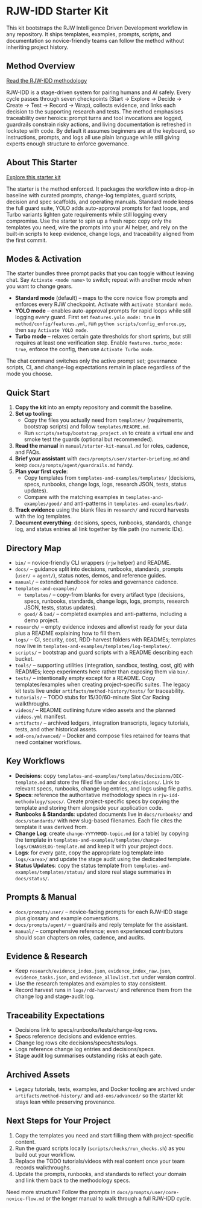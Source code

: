 # RJW-IDD Starter Kit

This kit bootstraps the RJW Intelligence Driven Development workflow in any
repository. It ships templates, examples, prompts, scripts, and documentation so
novice-friendly teams can follow the method without inheriting project history.

## Method Overview
[Read the RJW-IDD methodology](https://github.com/Rolaand-Jayz/RJW-IDD-Methodology)

RJW-IDD is a stage-driven system for pairing humans and AI safely. Every cycle
passes through seven checkpoints (Start → Explore → Decide → Create → Test →
Record → Wrap), collects evidence, and links each decision to the supporting
research and tests. The method emphasises traceability over heroics: prompt
turns and tool invocations are logged, guardrails constrain risky actions, and
living documentation is refreshed in lockstep with code. By default it assumes
beginners are at the keyboard, so instructions, prompts, and logs all use plain
language while still giving experts enough structure to enforce governance.

## About This Starter
[Explore this starter kit](https://github.com/Rolaand-Jayz/RJW-IDD-Starter.git)

The starter is the method enforced. It packages the workflow into a drop-in
baseline with curated prompts, change-log templates, guard scripts, decision and
spec scaffolds, and operating manuals. Standard mode keeps the full guard suite,
YOLO adds auto-approval prompts for fast loops, and Turbo variants lighten gate
requirements while still logging every compromise. Use the starter to spin up a
fresh repo: copy only the templates you need, wire the prompts into your AI
helper, and rely on the built-in scripts to keep evidence, change logs, and
traceability aligned from the first commit.

## Modes & Activation
The starter bundles three prompt packs that you can toggle without leaving chat. Say `Activate <mode name>` to switch; repeat with another mode when you want to change gears.

- **Standard mode** (default) – maps to the core novice flow prompts and enforces every RJW checkpoint. Activate with `Activate Standard mode`.
- **YOLO mode** – enables auto-approval prompts for rapid loops while still logging every guard. First set `features.yolo_mode: true` in `method/config/features.yml`, run `python scripts/config_enforce.py`, then say `Activate YOLO mode`.
- **Turbo mode** – relaxes certain gate thresholds for short sprints, but still requires at least one verification step. Enable `features.turbo_mode: true`, enforce the config, then use `Activate Turbo mode`.

The chat command switches only the active prompt set; governance scripts, CI, and change-log expectations remain in place regardless of the mode you choose.

## Quick Start
1. **Copy the kit** into an empty repository and commit the baseline.
2. **Set up tooling**:
   - Copy the files you actually need from `templates/` (requirements,
     bootstrap scripts) and follow `templates/README.md`.
   - Run `scripts/setup/bootstrap_project.sh` to create a virtual env and smoke
     test the guards (optional but recommended).
3. **Read the manual** in `manual/starter-kit-manual.md` for roles, cadence, and
   FAQs.
4. **Brief your assistant** with `docs/prompts/user/starter-briefing.md` and
   keep `docs/prompts/agent/guardrails.md` handy.
5. **Plan your first cycle**:
   - Copy templates from `templates-and-examples/templates/` (decisions, specs,
     runbooks, change logs, logs, research JSON, tests, status updates).
   - Compare with the matching examples in `templates-and-examples/good/` and
     anti-patterns in `templates-and-examples/bad/`.
6. **Track evidence** using the blank files in `research/` and record harvests
   with the log templates.
7. **Document everything**: decisions, specs, runbooks, standards, change log,
   and status entries all link together by file path (no numeric IDs).

## Directory Map
- `bin/` – novice-friendly CLI wrappers (`rjw` helper) and README.
- `docs/` – guidance split into decisions, runbooks, standards, prompts
  (`user/` + `agent/`), status notes, demos, and reference guides.
- `manual/` – extended handbook for roles and governance cadence.
- `templates-and-examples/`
  - `templates/` – copy-from blanks for every artifact type (decisions, specs,
    runbooks, standards, change logs, logs, prompts, research JSON, tests,
    status updates).
  - `good/` & `bad/` – completed examples and anti-patterns, including a demo
    project.
- `research/` – empty evidence indexes and allowlist ready for your data plus a
  README explaining how to fill them.
- `logs/` – CI, security, cost, RDD-harvest folders with READMEs; templates now
  live in `templates-and-examples/templates/log-templates/`.
- `scripts/` – bootstrap and guard scripts with a README describing each bucket.
- `tools/` – supporting utilities (integration, sandbox, testing, cost, git) with
  READMEs; keep experiments here rather than exposing them via `bin/`.
- `tests/` – intentionally empty except for a README. Copy templates/examples
  when creating project-specific suites. The legacy kit tests live under
  `artifacts/method-history/tests/` for traceability.
- `tutorials/` – TODO stubs for 15/30/60-minute Slot Car Racing walkthroughs.
- `videos/` – README outlining future video assets and the planned `videos.yml`
  manifest.
- `artifacts/` – archived ledgers, integration transcripts, legacy tutorials,
  tests, and other historical assets.
- `add-ons/advanced/` – Docker and compose files retained for teams that need
  container workflows.

## Key Workflows
- **Decisions**: copy `templates-and-examples/templates/decisions/DEC-template.md`
  and store the filled file under `docs/decisions/`. Link to relevant specs,
  runbooks, change log entries, and logs using file paths.
- **Specs**: reference the authoritative methodology specs in
  `rjw-idd-methodology/specs/`. Create project-specific specs by copying the
  template and storing them alongside your application code.
- **Runbooks & Standards**: updated documents live in `docs/runbooks/` and
  `docs/standards/` with new slug-based filenames. Each file cites the template
  it was derived from.
- **Change Log**: create `change-YYYYMMDD-topic.md` (or a table) by copying the
  template in `templates-and-examples/templates/change-logs/CHANGELOG-template.md`
  and keep it with your project docs.
- **Logs**: for every gate, copy the appropriate log template into `logs/<area>/`
  and update the stage audit using the dedicated template.
- **Status Updates**: copy the status template from
  `templates-and-examples/templates/status/` and store real stage summaries in
  `docs/status/`.

## Prompts & Manual
- `docs/prompts/user/` – novice-facing prompts for each RJW-IDD stage plus
  glossary and example conversations.
- `docs/prompts/agent/` – guardrails and reply template for the assistant.
- `manual/` – comprehensive reference; even experienced contributors should scan
  chapters on roles, cadence, and audits.

## Evidence & Research
- Keep `research/evidence_index.json`, `evidence_index_raw.json`,
  `evidence_tasks.json`, and `evidence_allowlist.txt` under version control.
- Use the research templates and examples to stay consistent.
- Record harvest runs in `logs/rdd-harvest/` and reference them from the change
  log and stage-audit log.

## Traceability Expectations
- Decisions link to specs/runbooks/tests/change-log rows.
- Specs reference decisions and evidence entries.
- Change log rows cite decisions/specs/tests/logs.
- Logs reference change log entries and decisions/specs.
- Stage audit log summarises outstanding risks at each gate.

## Archived Assets
- Legacy tutorials, tests, examples, and Docker tooling are archived under
  `artifacts/method-history/` and `add-ons/advanced/` so the starter kit stays
  lean while preserving provenance.

## Next Steps for Your Project
1. Copy the templates you need and start filling them with project-specific
   content.
2. Run the guard scripts locally (`scripts/checks/run_checks.sh`) as you build
   out your workflow.
3. Replace the TODO tutorials/videos with real content once your team records
   walkthroughs.
4. Update the prompts, runbooks, and standards to reflect your domain and link
   them back to the methodology specs.

Need more structure? Follow the prompts in `docs/prompts/user/core-novice-flow.md`
or the longer manual to walk through a full RJW-IDD cycle.
